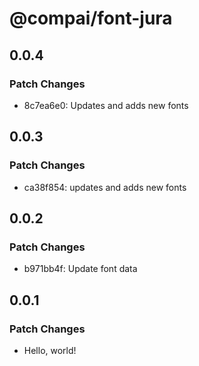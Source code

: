 # @compai/font-jura

## 0.0.4

### Patch Changes

- 8c7ea6e0: Updates and adds new fonts

## 0.0.3

### Patch Changes

- ca38f854: updates and adds new fonts

## 0.0.2

### Patch Changes

- b971bb4f: Update font data

## 0.0.1

### Patch Changes

- Hello, world!
